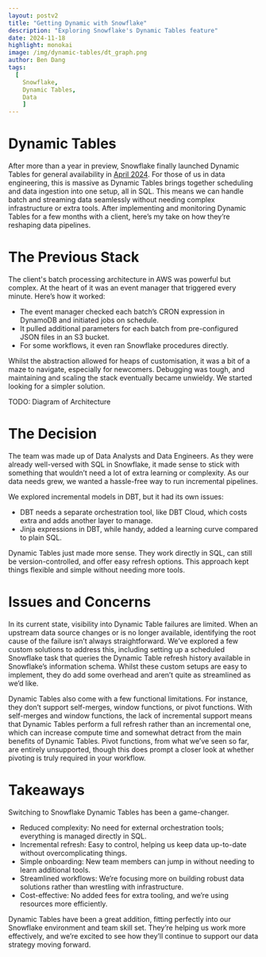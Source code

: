 ```yaml
---
layout: postv2
title: "Getting Dynamic with Snowflake"
description: "Exploring Snowflake's Dynamic Tables feature"
date: 2024-11-18
highlight: monokai
image: /img/dynamic-tables/dt_graph.png
author: Ben Dang
tags:
  [
    Snowflake,
    Dynamic Tables,
    Data
    ]
---
```



# Dynamic Tables

After more than a year in preview, Snowflake finally launched Dynamic Tables for general availability in [April 2024](https://docs.snowflake.com/en/release-notes/2024/other/2024-04-29-dynamic-tables). For those of us in data engineering, this is massive as Dynamic Tables brings together scheduling and data ingestion into one setup, all in SQL. This means we can handle batch and streaming data seamlessly without needing complex infrastructure or extra tools. After implementing and monitoring Dynamic Tables for a few months with a client, here’s my take on how they’re reshaping data pipelines.

# The Previous Stack

The client's batch processing architecture in AWS was powerful but complex. At the heart of it was an event manager that triggered every minute. Here’s how it worked:

- The event manager checked each batch’s CRON expression in DynamoDB and initiated jobs on schedule.
- It pulled additional parameters for each batch from pre-configured JSON files in an S3 bucket.
- For some workflows, it even ran Snowflake procedures directly.

Whilst the abstraction allowed for heaps of customisation, it was a bit of a maze to navigate, especially for newcomers. Debugging was tough, and maintaining and scaling the stack eventually became unwieldy. We started looking for a simpler solution.

TODO: Diagram of Architecture

# The Decision

The team was made up of Data Analysts and Data Engineers. As they were already well-versed with SQL in Snowflake, it made sense to stick with something that wouldn’t need a lot of extra learning or complexity. As our data needs grew, we wanted a hassle-free way to run incremental pipelines.

We explored incremental models in DBT, but it had its own issues:

- DBT needs a separate orchestration tool, like DBT Cloud, which costs extra and adds another layer to manage.
- Jinja expressions in DBT, while handy, added a learning curve compared to plain SQL.

Dynamic Tables just made more sense. They work directly in SQL, can still be version-controlled, and offer easy refresh options. This approach kept things flexible and simple without needing more tools.

# Issues and Concerns

In its current state, visibility into Dynamic Table failures are limited. When an upstream data source changes or is no longer available, identifying the root cause of the failure isn’t always straightforward. We’ve explored a few custom solutions to address this, including setting up a scheduled Snowflake task that queries the Dynamic Table refresh history available in Snowflake’s information schema. Whilst these custom setups are easy to implement, they do add some overhead and aren’t quite as streamlined as we’d like.

Dynamic Tables also come with a few functional limitations. For instance, they don’t support self-merges, window functions, or pivot functions. With self-merges and window functions, the lack of incremental support means that Dynamic Tables perform a full refresh rather than an incremental one, which can increase compute time and somewhat detract from the main benefits of Dynamic Tables. Pivot functions, from what we’ve seen so far, are entirely unsupported, though this does prompt a closer look at whether pivoting is truly required in your workflow.

# Takeaways

Switching to Snowflake Dynamic Tables has been a game-changer.

- Reduced complexity: No need for external orchestration tools; everything is managed directly in SQL.
- Incremental refresh: Easy to control, helping us keep data up-to-date without overcomplicating things.
- Simple onboarding: New team members can jump in without needing to learn additional tools.
- Streamlined workflows: We’re focusing more on building robust data solutions rather than wrestling with infrastructure.
- Cost-effective: No added fees for extra tooling, and we’re using resources more efficiently.

Dynamic Tables have been a great addition, fitting perfectly into our Snowflake environment and team skill set. They’re helping us work more effectively, and we’re excited to see how they’ll continue to support our data strategy moving forward.